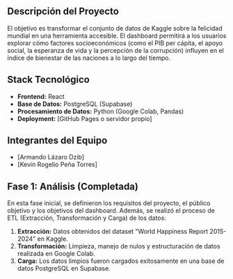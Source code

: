 ## Descripción del Proyecto

El objetivo es transformar el conjunto de datos de Kaggle sobre la felicidad mundial en una herramienta accesible. El dashboard permitirá a los usuarios explorar cómo factores socioeconómicos (como el PIB per cápita, el apoyo social, la esperanza de vida y la percepción de la corrupción) influyen en el índice de bienestar de las naciones a lo largo del tiempo.

## Stack Tecnológico

* **Frontend:** React
* **Base de Datos:** PostgreSQL (Supabase)
* **Procesamiento de Datos:** Python (Google Colab, Pandas)
* **Deployment:** [GitHub Pages o servidor propio]

## Integrantes del Equipo

* [Armando Lázaro Dzib]
* [Kevin Rogelio Peña Torres]

## Fase 1: Análisis (Completada)

En esta fase inicial, se definieron los requisitos del proyecto, el público objetivo y los objetivos del dashboard. Además, se realizó el proceso de ETL (Extracción, Transformación y Carga) de los datos:

1.  **Extracción:** Datos obtenidos del dataset "World Happiness Report 2015-2024" en Kaggle.
2.  **Transformación:** Limpieza, manejo de nulos y estructuración de datos realizada en Google Colab.
3.  **Carga:** Los datos limpios fueron cargados exitosamente en una base de datos PostgreSQL en Supabase.
